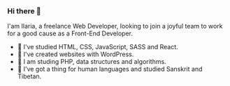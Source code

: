 ### Hi there 👋

I'am Ilaria, a freelance Web Developer, looking to join a joyful team to work for a good cause as a Front-End Developer.
- 🌲 I've studied HTML, CSS, JavaScript, SASS and React.
- 🌿 I've created websites with WordPress. 
- 🌵 I am studing PHP, data structures and algorithms.
- 🍃 I've got a thing for human languages and studied Sanskrit and Tibetan.
<!--
**IlariaCallegari/ilariacallegari** is a ✨ _special_ ✨ repository because its `README.md` (this file) appears on your GitHub profile.

Here are some ideas to get you started:

- 🔭 I’m currently working on ...
- 🌱 I’m currently learning ...
- 👯 I’m looking to collaborate on ...
- 🤔 I’m looking for help with ...
- 💬 Ask me about ...
- 📫 How to reach me: ...
- 😄 Pronouns: ...
- ⚡ Fun fact: ...
-->
